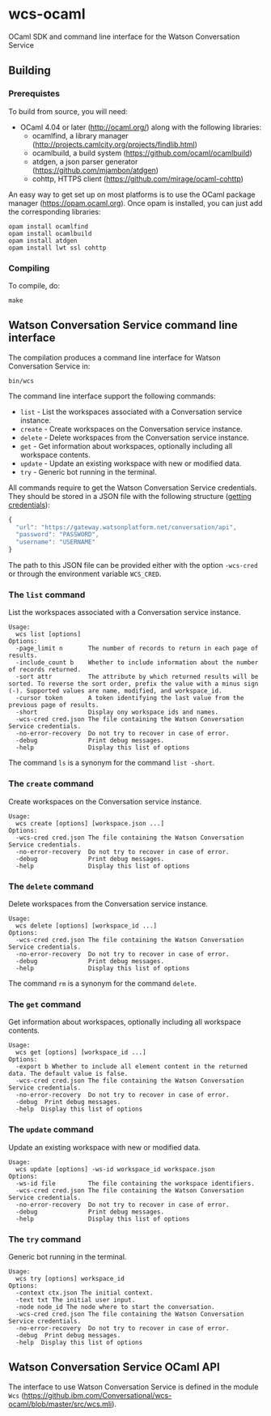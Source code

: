 # wcs-ocaml
OCaml SDK and command line interface for the Watson Conversation Service

## Building
### Prerequistes

To build from source, you will need:
- OCaml 4.04 or later (http://ocaml.org/) along with the following libraries:
  - ocamlfind, a library manager (http://projects.camlcity.org/projects/findlib.html)
  - ocamlbuild, a build system (https://github.com/ocaml/ocamlbuild)
  - atdgen, a json parser generator (https://github.com/mjambon/atdgen)
  - cohttp, HTTPS client (https://github.com/mirage/ocaml-cohttp)

An easy way to get set up on most platforms is to use the OCaml
package manager (https://opam.ocaml.org). Once opam is installed, you
can just add the corresponding libraries:
```
opam install ocamlfind
opam install ocamlbuild
opam install atdgen
opam install lwt ssl cohttp
```

### Compiling

To compile, do:

```
make
```

## Watson Conversation Service command line interface

The compilation produces a command line interface for Watson
Conversation Service in:

```
bin/wcs
```

The command line interface support the following commands:
  * `list` - List the workspaces associated with a Conversation service instance.
  * `create` - Create workspaces on the Conversation service instance.
  * `delete` - Delete workspaces from the Conversation service instance.
  * `get` - Get information about workspaces, optionally including all workspace contents.
  * `update` - Update an existing workspace with new or modified data.
  * `try` - Generic bot running in the terminal.


All commands require to get the Watson Conversation Service
credentials. They should be stored in a JSON file with the following
structure
([getting credentials](https://www.ibm.com/watson/developercloud/doc/common/getting-started-credentials.html)):

```js
{
  "url": "https://gateway.watsonplatform.net/conversation/api",
  "password": "PASSWORD",
  "username": "USERNAME"
}
```

The path to this JSON file can be provided either with the option
`-wcs-cred` or through the environment variable `WCS_CRED`.



### The `list` command

List the workspaces associated with a Conversation service instance.

```
Usage:
  wcs list [options]
Options:
  -page_limit n       The number of records to return in each page of results.
  -include_count b    Whether to include information about the number of records returned.
  -sort attr          The attribute by which returned results will be sorted. To reverse the sort order, prefix the value with a minus sign (-). Supported values are name, modified, and workspace_id.
  -cursor token       A token identifying the last value from the previous page of results.
  -short              Display ony workspace ids and names.
  -wcs-cred cred.json The file containing the Watson Conversation Service credentials.
  -no-error-recovery  Do not try to recover in case of error.
  -debug              Print debug messages.
  -help               Display this list of options
  ```

The command `ls` is a synonym for the command `list -short`.


### The `create` command

Create workspaces on the Conversation service instance.

```
Usage:
  wcs create [options] [workspace.json ...]
Options:
  -wcs-cred cred.json The file containing the Watson Conversation Service credentials.
  -no-error-recovery  Do not try to recover in case of error.
  -debug              Print debug messages.
  -help               Display this list of options
```

### The `delete` command

Delete workspaces from the Conversation service instance.

```
Usage:
  wcs delete [options] [workspace_id ...]
Options:
  -wcs-cred cred.json The file containing the Watson Conversation Service credentials.
  -no-error-recovery  Do not try to recover in case of error.
  -debug              Print debug messages.
  -help               Display this list of options
```

The command `rm` is a synonym for the command `delete`.


### The `get` command

Get information about workspaces, optionally including all workspace contents.

```
Usage:
  wcs get [options] [workspace_id ...]
Options:
  -export b Whether to include all element content in the returned data. The default value is false.
  -wcs-cred cred.json The file containing the Watson Conversation Service credentials.
  -no-error-recovery  Do not try to recover in case of error.
  -debug  Print debug messages.
  -help  Display this list of options
```

### The `update` command

Update an existing workspace with new or modified data.

```
Usage:
  wcs update [options] -ws-id workspace_id workspace.json
Options:
  -ws-id file         The file containing the workspace identifiers.
  -wcs-cred cred.json The file containing the Watson Conversation Service credentials.
  -no-error-recovery  Do not try to recover in case of error.
  -debug              Print debug messages.
  -help               Display this list of options
```


### The `try` command

Generic bot running in the terminal.

```
Usage:
  wcs try [options] workspace_id
Options:
  -context ctx.json The initial context.
  -text txt The initial user input.
  -node node_id The node where to start the conversation.
  -wcs-cred cred.json The file containing the Watson Conversation Service credentials.
  -no-error-recovery  Do not try to recover in case of error.
  -debug  Print debug messages.
  -help  Display this list of options
```


## Watson Conversation Service OCaml API

The interface to use Watson Conversation Service is defined in the
module `Wcs` (https://github.ibm.com/Conversational/wcs-ocaml/blob/master/src/wcs.mli).
